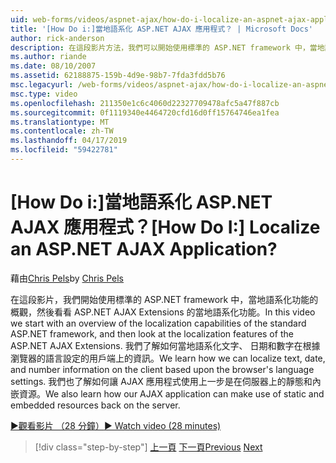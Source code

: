 ```yaml
---
uid: web-forms/videos/aspnet-ajax/how-do-i-localize-an-aspnet-ajax-application
title: '[How Do i:]當地語系化 ASP.NET AJAX 應用程式？ | Microsoft Docs'
author: rick-anderson
description: 在這段影片方法，我們可以開始使用標準的 ASP.NET framework 中，當地語系化功能的概觀，，然後查看的當地語系化功能...
ms.author: riande
ms.date: 08/10/2007
ms.assetid: 62188875-159b-4d9e-98b7-7fda3fdd5b76
msc.legacyurl: /web-forms/videos/aspnet-ajax/how-do-i-localize-an-aspnet-ajax-application
msc.type: video
ms.openlocfilehash: 211350e1c6c4060d22327709478afc5a47f887cb
ms.sourcegitcommit: 0f1119340e4464720cfd16d0ff15764746ea1fea
ms.translationtype: MT
ms.contentlocale: zh-TW
ms.lasthandoff: 04/17/2019
ms.locfileid: "59422781"
---
```

# <a name="how-do-i-localize-an-aspnet-ajax-application"></a><span data-ttu-id="5f358-104">[How Do i:]當地語系化 ASP.NET AJAX 應用程式？</span><span class="sxs-lookup"><span data-stu-id="5f358-104">[How Do I:] Localize an ASP.NET AJAX Application?</span></span>

<span data-ttu-id="5f358-105">藉由[Chris Pels](https://twitter.com/chrispels)</span><span class="sxs-lookup"><span data-stu-id="5f358-105">by [Chris Pels](https://twitter.com/chrispels)</span></span>

<span data-ttu-id="5f358-106">在這段影片，我們開始使用標準的 ASP.NET framework 中，當地語系化功能的概觀，然後看看 ASP.NET AJAX Extensions 的當地語系化功能。</span><span class="sxs-lookup"><span data-stu-id="5f358-106">In this video we start with an overview of the localization capabilities of the standard ASP.NET framework, and then look at the localization features of the ASP.NET AJAX Extensions.</span></span> <span data-ttu-id="5f358-107">我們了解如何當地語系化文字、 日期和數字在根據瀏覽器的語言設定的用戶端上的資訊。</span><span class="sxs-lookup"><span data-stu-id="5f358-107">We learn how we can localize text, date, and number information on the client based upon the browser's language settings.</span></span> <span data-ttu-id="5f358-108">我們也了解如何讓 AJAX 應用程式使用上一步是在伺服器上的靜態和內嵌資源。</span><span class="sxs-lookup"><span data-stu-id="5f358-108">We also learn how our AJAX application can make use of static and embedded resources back on the server.</span></span>

[<span data-ttu-id="5f358-109">&#9654;觀看影片 （28 分鐘）</span><span class="sxs-lookup"><span data-stu-id="5f358-109">&#9654; Watch video (28 minutes)</span></span>](https://channel9.msdn.com/Blogs/ASP-NET-Site-Videos/how-do-i-localize-an-aspnet-ajax-application)

> [!div class="step-by-step"]
> <span data-ttu-id="5f358-110">[上一頁](how-do-i-implement-the-persistent-communications-pattern-with-the-updatepanel.md)
> [下一頁](how-do-i-implement-the-persistent-communications-pattern-using-web-services.md)</span><span class="sxs-lookup"><span data-stu-id="5f358-110">[Previous](how-do-i-implement-the-persistent-communications-pattern-with-the-updatepanel.md)
[Next](how-do-i-implement-the-persistent-communications-pattern-using-web-services.md)</span></span>
